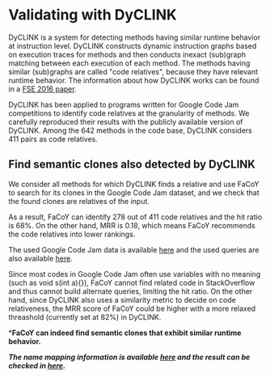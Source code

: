 # Validating with DyCLINK

DyCLINK is a system for detecting methods having similar runtime behavior at instruction level. DyCLINK constructs dynamic instruction graphs based on execution traces for methods and then conducts inexact (sub)graph matching between each execution of each method. The methods having similar (sub)graphs are called "code relatives", because they have relevant runtime behavior. The information about how DyCLINK works can be found in a [FSE 2016 paper](http://dl.acm.org/citation.cfm?doid=2950290.2950321).

DyCLINK has been applied to programs written for Google Code Jam competitions to identify code relatives at the granularity of methods. We carefully reproduced their results with the publicly available version of DyCLINK. Among the 642 methods in the code base, DyCLINK considers 411 pairs as code relatives.

## Find semantic clones also detected by DyCLINK
We consider all methods for which DyCLINK finds a relative and use FaCoY to search for its clones in the Google Code Jam dataset, and we check that the found clones are relatives of the input. 

As a result, FaCoY can identify 278 out of 411 code relatives and the hit ratio is 68%. On the other hand, MRR is 0.18, which means FaCoY recommends the code relatives into lower rankings.

The used Google Code Jam data is available [here](/evaluation/dyclink/GoogleCodeJam_data) and the used queries are also available [here](/evaluation/dyclink/Used_queries).

Since most codes in Google Code Jam often use variables with no meaning (such as void s(int a){}), FaCoY cannot find related code in StackOverflow and thus cannot build alternate queries, limiting the hit ratio. On the other hand, since DyCLINK also uses a similarity metric to decide on code relativeness, the MRR score of FaCoY could be higher with a more relaxed threashold (currently set at 82%) in DyCLINK.

***FaCoY can indeed find semantic clones that exhibit similar runtime behavior.**

***The name mapping information is available [here](https://drive.google.com/open?id=0B2btZBiPsouGNmx6Y2xCVXUwbUk) and the result can be checked in [here](https://drive.google.com/open?id=0B2btZBiPsouGT2o3eVU2c2txdmM).***

